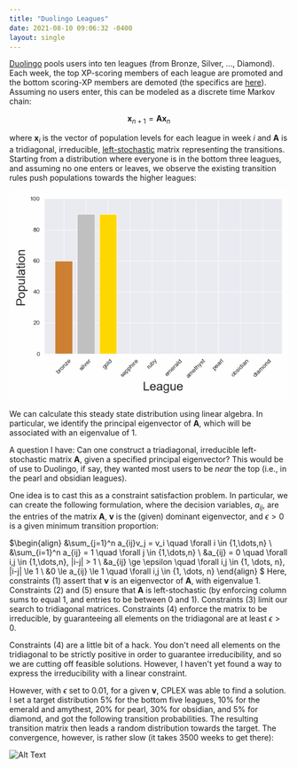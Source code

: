```yaml
---
title: "Duolingo Leagues"
date: 2021-08-10 09:06:32 -0400
layout: single
---
```


[Duolingo](https://www.duolingo.com/) pools users into ten leagues (from Bronze, Silver, ..., Diamond). Each week, the top XP-scoring members of each league are promoted and the bottom scoring-XP members are demoted (the specifics are [here](https://duolingo.fandom.com/wiki/League)). Assuming no users enter, this can be modeled as a discrete time Markov chain:

$$\mathbf{x}_{n+1} = \mathbf{A}\mathbf{x}_n$$

where $\mathbf{x}_i$ is the vector of population levels for each league in week
$i$ and $\mathbf{A}$ is a tridiagonal, irreducible, [left-stochastic](https://en.wikipedia.org/wiki/Stochastic_matrix) matrix representing the transitions. Starting from a distribution where everyone is in the bottom three leagues, and assuming no one enters or leaves, we observe the existing transition rules push populations towards the higher leagues:

![Alt Text](/assets/images/duolingo_population_evolution.webp)

We can calculate this steady state distribution using linear algebra. In particular, we identify the principal eigenvector of $\mathbf{A}$, which will be associated with an eigenvalue of 1.

A question I have: Can one construct a triadiagonal, irreducible left-stochastic matrix $\mathbf{A}$, given a specified principal eigenvector? This would be of use to Duolingo, if say, they wanted most users to be _near_ the top (i.e., in the pearl and obsidian leagues).

One idea is to cast this as a constraint satisfaction problem. In particular, we can create the following formulation, where the decision variables, $a_{ij}$, are the entries of the matrix $\mathbf{A}$, $\mathbf{v}$ is the (given) dominant eigenvector, and $\epsilon > 0$ is a given minimum transition proportion:

$\begin{align}
&\sum_{j=1}^n a_{ij}v_j = v_i \quad \forall i \in \{1,\dots,n\} \\
&\sum_{i=1}^n a_{ij} = 1 \quad \forall j \in \{1,\dots,n\} \\
&a_{ij} =  0 \quad \forall i,j \in \{1,\dots,n\}, |i-j| > 1 \\
&a_{ij} \ge \epsilon \quad \forall i,j \in \{1, \dots, n\}, |i-j| \le 1 \\
&0 \le a_{ij} \le 1 \quad \forall i,j \in \{1, \dots, n\}
\end{align}
$
Here, constraints (1) assert that $\mathbf{v}$ is an eigenvector of $\mathbf{A}$, with eigenvalue 1. Constraints (2) and (5) ensure that $\mathbf{A}$ is left-stochastic (by enforcing column sums to equal 1, and entries to be between 0 and 1). Constraints (3) limit our search to tridiagonal matrices. Constraints (4) enforce the matrix to be irreducible, by guaranteeing all elements on the tridiagonal are at least $\epsilon > 0$.

Constraints (4) are a little bit of a hack. You don't need all elements on the tridiagonal to be strictly positive in order to guarantee irreducibility, and so we are cutting off feasible solutions. However, I haven't yet found a way to express the irreducibility with a linear constraint.

However, with $\epsilon$ set to 0.01, for a given $\mathbf{v}$, CPLEX was able to find a solution. I set a target distribution 5% for the bottom five leagues, 10% for the emerald and amythest, 20% for pearl, 30% for obsidian, and 5% for diamond, and got the following transition probabilities. The resulting transition matrix then leads a random distribution towards the target. The convergence, however, is rather slow (it takes 3500 weeks to get there):

![Alt Text](/assets/images/duolingo_targeted.gif)
